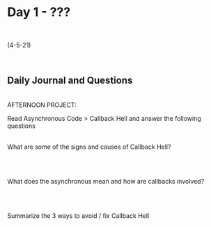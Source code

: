 # Day 1 - ???
<br>
  
 (4-5-21)

<br>

## Daily Journal and Questions
<br>
AFTERNOON PROJECT: 
<br>


Read Asynchronous Code > Callback Hell and answer the following questions
<br>
<br>

What are some of the signs and causes of Callback Hell?
<br>

<br>
<br>

What does the asynchronous mean and how are callbacks involved?
<br>

<br>
<br>

Summarize the 3 ways to avoid / fix Callback Hell
<br>

<br>
<br>
